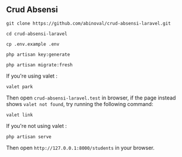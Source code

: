 ## Crud Absensi

```
git clone https://github.com/abinoval/crud-absensi-laravel.git
```

```
cd crud-absensi-laravel
```

```
cp .env.example .env
```

```
php artisan key:generate
```

```
php artisan migrate:fresh
```
If you're using valet :
```
valet park
```
Then open `crud-absensi-laravel.test` in browser, if the page instead shows `valet not found`, try running the following command:
```
valet link
```
If you're not using valet :
```
php artisan serve
```
Then open `http://127.0.0.1:8000/students` in your browser.
